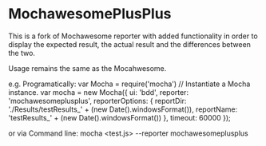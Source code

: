 # MochawesomePlusPlus
This is a fork of Mochawesome reporter with added functionality in order to display the expected result, the actual result and the differences between the two.

Usage remains the same as the Mocahwesome.

e.g. Programatically:
var Mocha = require('mocha')
// Instantiate a Mocha instance.
var mocha = new Mocha({
    ui: 'bdd',
    reporter: 'mochawesomeplusplus',
    reporterOptions: {
        reportDir: './Results/testResults_' + (new Date().windowsFormat()),
        reportName: 'testResults_' + (new Date().windowsFormat())
    },
    timeout: 60000
});

or via Command line:
mocha <test.js> --reporter mochawesomeplusplus
